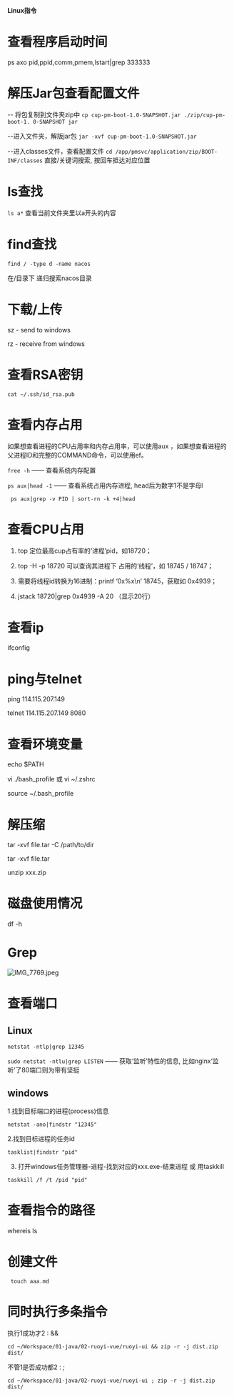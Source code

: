 







**Linux指令**



# **查看程序启动时间**

ps axo pid,ppid,comm,pmem,lstart|grep 333333







# 解压Jar包查看配置文件



-- 将包复制到文件夹zip中
`cp cup-pm-boot-1.0-SNAPSHOT.jar ./zip/cup-pm-boot-1. 0-SNAPSHOT jar`

--进入文件夹，解版jar包
`jar -xvf cup-pm-boot-1.0-SNAPSHOT.jar`

--进入classes文件，查看配置文件
`cd /app/pmsvc/application/zip/BOOT-INF/classes`
直接/关键词搜索, 按回车抵达对应位置

# ls查找

`ls a*` 查看当前文件夹里以a开头的内容

# find查找

`find / -type d -name nacos`

在/目录下 递归搜索nacos目录

# **下载/上传**

sz - send to windows

rz - receive from windows



# 查看RSA密钥

`cat ~/.ssh/id_rsa.pub`

# **查看内存占用**

如果想查看进程的CPU占用率和内存占用率，可以使用aux ，如果想查看进程的父进程ID和完整的COMMAND命令，可以使用ef。

`free -h` —— 查看系统内存配置

`ps aux|head -1` —— 查看系统占用内存进程, head后为数字1不是字母l

` ps aux|grep -v PID | sort-rn -k +4|head`



# 查看CPU占用

1. top 定位最高cup占有率的‘进程’pid，如18720；

1. top -H -p 18720 可以查询其进程下 占用的‘线程’，如 18745 / 18747；

1. 需要将线程id转换为16进制：printf ‘0x%x\n’ 18745，获取如 0x4939；

1. jstack 18720|grep 0x4939 -A 20 （显示20行）

# **查看ip**

ifconfig



# ping与telnet

ping 114.115.207.149

telnet 114.115.207.149 8080

# **查看环境变量**

echo $PATH

vi ./bash_profile 或 vi ~/.zshrc

source ~/.bash_profile

# **解压缩**

tar -xvf file.tar -C /path/to/dir

tar -xvf file.tar

unzip xxx.zip



# **磁盘使用情况**

df -h





# **Grep**



![IMG_7769.jpeg](blob:file:///61d86beb-c177-476d-9d1b-508a440f64ed)





# 查看端口

## Linux

`netstat -ntlp|grep 12345`

`sudo netstat -ntlu|grep LISTEN` —— 获取‘监听’特性的信息, 比如nginx‘监听’了80端口则为带有坚挺



## windows

1.找到目标端口的进程(process)信息

`netstat -ano|findstr "12345"`

2.找到目标进程的任务id

`tasklist|findstr "pid"`

3. 打开windows任务管理器-进程-找到对应的xxx.exe-结束进程 或 用taskkill

`taskkill /f /t /pid "pid"`



# 查看指令的路径

whereis ls



# 创建文件

` touch aaa.md`



# 同时执行多条指令

执行1成功才2 : &&

`cd ~/Workspace/01-java/02-ruoyi-vue/ruoyi-ui && zip -r -j dist.zip dist/`

不管1是否成功都2 : ;

`cd ~/Workspace/01-java/02-ruoyi-vue/ruoyi-ui ; zip -r -j dist.zip dist/`